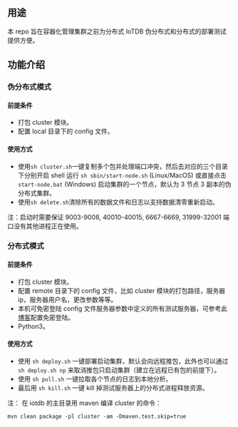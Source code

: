 ## 用途
本 repo 旨在容器化管理集群之前为分布式 IoTDB 伪分布式和分布式的部署测试提供方便。

## 功能介绍

### 伪分布式模式

#### 前提条件
* 打包 cluster 模块。
* 配置 local 目录下的 config 文件。

#### 使用方式
* 使用`sh cluster.sh`一键复制多个包并处理端口冲突，然后去对应的三个目录下分别开启 shell 运行 `sh sbin/start-node.sh` (Linux/MacOS) 或直接点击`start-node.bat` (Windows) 启动集群的一个节点，默认为 3 节点 3 副本的伪分布式集群。
* 使用`sh delete.sh`清除所有的数据文件和日志以支持数据清零重新启动。

注：启动时需要保证 9003-9008, 40010-40015, 6667-6669, 31999-32001 端口没有其他进程正在使用。

### 分布式模式

#### 前提条件
* 打包 cluster 模块。
* 配置 remote 目录下的 config 文件，比如 cluster 模块的打包路径，服务器 ip，服务器用户名，更改参数等等。
* 本机可免密登陆 config 文件服务器参数中定义的所有测试服务器，可参考此[博客](https://blog.csdn.net/jeikerxiao/article/details/84105529)配置免密登陆。
* Python3。

#### 使用方式

* 使用 `sh deploy.sh` 一键部署启动集群，默认会向远程推包，此外也可以通过 `sh deploy.sh np` 来取消推包只启动集群（建立在远程已有包的前提下）。
* 使用 `sh pull.sh` 一键拉取各个节点的日志到本地分析。
* 最后用 `sh kill.sh` 一键 kill 掉测试服务器上的分布式进程释放资源。

注：
在 iotdb 的主目录用 maven 编译 cluster 的命令：
```
mvn clean package -pl cluster -am -Dmaven.test.skip=true
```